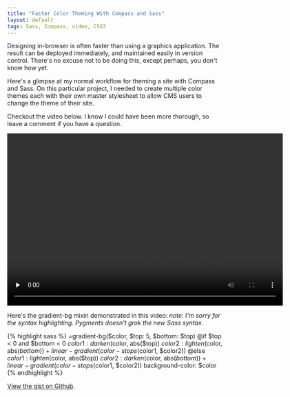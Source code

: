 ```yaml
---
title: "Faster Color Theming With Compass and Sass"
layout: default
tags: Sass, Compass, video, CSS3
---
```


Designing in-browser is often faster than using a graphics application. The result can be deployed immediately, and maintained easily in version control. There's no excuse not to be doing this, except perhaps, you don't know how yet.

Here's a glimpse at my normal workflow for theming a site with Compass and Sass. On this particular project, I needed to create multiple color themes each with their own master stylesheet to allow CMS users to change the theme of their site.

Checkout the video below. I know I could have been more thorough, so leave a comment if you have a question.

<video width="640" height="400" preload="none" controls>
  <source src="http://s3.imathis.com/video/color-themes.mp4" type='video/mp4; codecs="avc1.42E01E, mp4a.40.2"' />
</video>

Here's the gradient-bg mixin demonstrated in this video: *note: I'm sorry for the syntax highlighting. Pygments doesn't grok the new Sass syntax.*

{% highlight sass %}
=gradient-bg($color, $top: 5, $bottom: $top)
  @if $top < 0 and $bottom < 0
    $color1: darken($color, abs($top))
    $color2: lighten($color, abs($bottom))
    +linear-gradient(color-stops($color1, $color2))
  @else
    $color1: lighten($color, abs($top))
    $color2: darken($color, abs($bottom))
    +linear-gradient(color-stops($color1, $color2))
  background-color: $color
{% endhighlight %}

[View the gist on Github](http://gist.github.com/590559).